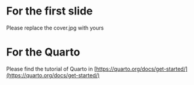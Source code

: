 # For the first slide

Please replace the cover.jpg with yours

# For the Quarto

Please find the tutorial of Quarto in [https://quarto.org/docs/get-started/](https://quarto.org/docs/get-started/)
